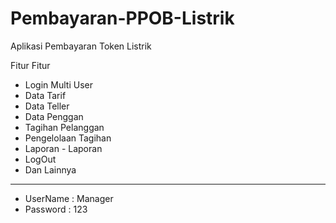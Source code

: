 # Pembayaran-PPOB-Listrik
Aplikasi Pembayaran Token Listrik 

Fitur Fitur 
  * Login Multi User
  * Data Tarif 
  * Data Teller
  * Data Penggan
  * Tagihan Pelanggan
  * Pengelolaan Tagihan
  * Laporan - Laporan
  * LogOut
  * Dan Lainnya
  
------------------------------------------------------
 
  * UserName  : Manager
  * Password  : 123
 
 
